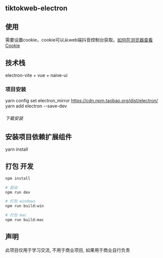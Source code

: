 ## tiktokweb-electron


## 使用
需要设置cookie，cookie可以从web端抖音控制台获取。[如何在浏览器查看Cookie](https://blog.csdn.net/u011781521/article/details/87791125)

## 技术栈
electron-vite + vue + naive-ui

### 项目安装
yarn config set electron_mirror https://cdn.npm.taobao.org/dist/electron/
yarn add electron --save-dev

###### 下载安装
## 安装项目依赖扩展组件
yarn install

## 打包 开发

```bash
npm install

# 启动
npm run dev

# 打包 windows
npm run build:win

# 打包 mac
npm run build:mac
```

## 声明

此项目仅用于学习交流, 不用于商业项目, 如果用于商业自行负责
